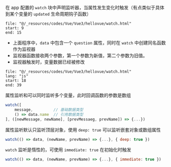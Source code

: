 在 app 配置的 `watch` 块中声明监听器，当属性发生变化时触发（有点类似于具体到某个变量的 `updated` 生命周期钩子函数）

```reference
file: "@/_resources/codes/Vue/Vue3/hellovue/watch.html"
start: 9
end: 15
```

* 上面程序中，`data` 中包含一个 `question` 属性，同时在 `watch` 中创建同名函数作为监视器
* 监视器函数接收两个参数，第一个参数为新值，第二个参数为旧值。
* 监视器触发时，变量数据已经被修改

```reference
file: "@/_resources/codes/Vue/Vue3/hellovue/watch.html"
lang: "js"
start: 18
end: 39
```

属性监听和可以同时监听多个变量，此时回调函数的参数是数组

```js
watch([
    message,         // 基础数据类型
    () => data.name  // 引用数据类型
], ([newMessage, newName], [prevMessaeg, prevName]) => {...})
```

属性监听默认只监听顶层对象，使用 `deep: true` 可以监听嵌套对象或数组属性

```js
watch(() => data, (newName, prevName) => {...}, { deep: true })
```

`watch` 监听是惰性的，可使用 `immediate: true` 在初始化时触发

```js
watch(() => data, (newName, prevName) => {...}, { immediate: true })
```
